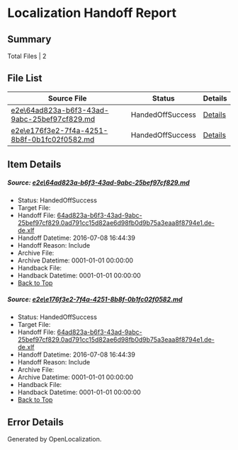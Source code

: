 # <a name='report-top'></a> Localization Handoff Report

## Summary
 Total Files | 2

## File List
 Source File | Status | Details 
 ----------- | ------ | ------- 
 [e2e\64ad823a-b6f3-43ad-9abc-25bef97cf829.md](https://github.com/OpenLocalizationTestOrg/oltest/blob/3b81f0bf8cc67ea5f2a36d2084a8624812c5c66a/e2e/64ad823a-b6f3-43ad-9abc-25bef97cf829.md) | HandedOffSuccess | [Details](#e473dd83d596ffb2d7e9832f314d12be7c80db9f1)
 [e2e\e176f3e2-7f4a-4251-8b8f-0b1fc02f0582.md](https://github.com/OpenLocalizationTestOrg/oltest/blob/3b81f0bf8cc67ea5f2a36d2084a8624812c5c66a/e2e/e176f3e2-7f4a-4251-8b8f-0b1fc02f0582.md) | HandedOffSuccess | [Details](#e473dd83d596ffb2d7e9832f314d12be7c80db9f4)

## Item Details
##### <a name='e473dd83d596ffb2d7e9832f314d12be7c80db9f1'></a> Source: [e2e\64ad823a-b6f3-43ad-9abc-25bef97cf829.md](https://github.com/OpenLocalizationTestOrg/oltest/blob/3b81f0bf8cc67ea5f2a36d2084a8624812c5c66a/e2e/64ad823a-b6f3-43ad-9abc-25bef97cf829.md)
* Status: HandedOffSuccess
* Target File: 
* Handoff File: [64ad823a-b6f3-43ad-9abc-25bef97cf829.0ad791cc15d82ae6d98fb0d9b75a3eaa8f8794e1.de-de.xlf](https://github.com/OpenLocalizationTestOrg/olhandoff-e2e/blob/b21b58bdbf49c4fc3260a7341ec3d72cebe12822/ol-handoff/OpenLocalizationTestOrg/oltest-dede-fly/ci/ht/64ad823a-b6f3-43ad-9abc-25bef97cf829.0ad791cc15d82ae6d98fb0d9b75a3eaa8f8794e1.de-de.xlf)
* Handoff Datetime: 2016-07-08 16:44:39
* Handoff Reason: Include
* Archive File: 
* Archive Datetime: 0001-01-01 00:00:00
* Handback File: 
* Handback Datetime: 0001-01-01 00:00:00
* [Back to Top](#report-top)

##### <a name='e473dd83d596ffb2d7e9832f314d12be7c80db9f4'></a> Source: [e2e\e176f3e2-7f4a-4251-8b8f-0b1fc02f0582.md](https://github.com/OpenLocalizationTestOrg/oltest/blob/3b81f0bf8cc67ea5f2a36d2084a8624812c5c66a/e2e/e176f3e2-7f4a-4251-8b8f-0b1fc02f0582.md)
* Status: HandedOffSuccess
* Target File: 
* Handoff File: [64ad823a-b6f3-43ad-9abc-25bef97cf829.0ad791cc15d82ae6d98fb0d9b75a3eaa8f8794e1.de-de.xlf](https://github.com/OpenLocalizationTestOrg/olhandoff-e2e/blob/b21b58bdbf49c4fc3260a7341ec3d72cebe12822/ol-handoff/OpenLocalizationTestOrg/oltest-dede-fly/ci/ht/64ad823a-b6f3-43ad-9abc-25bef97cf829.0ad791cc15d82ae6d98fb0d9b75a3eaa8f8794e1.de-de.xlf)
* Handoff Datetime: 2016-07-08 16:44:39
* Handoff Reason: Include
* Archive File: 
* Archive Datetime: 0001-01-01 00:00:00
* Handback File: 
* Handback Datetime: 0001-01-01 00:00:00
* [Back to Top](#report-top)


## Error Details

Generated by OpenLocalization.
